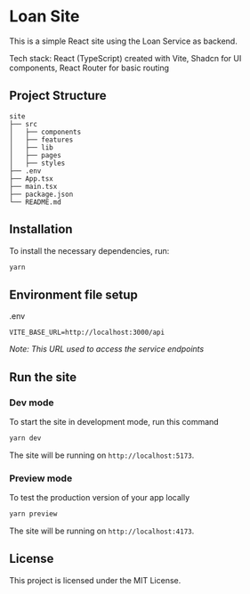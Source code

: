 # Loan Site

This is a simple React site using the Loan Service as backend.

Tech stack: React (TypeScript) created with Vite, Shadcn for UI components, React Router for basic routing

## Project Structure

```
site
├── src
│   ├── components
│   ├── features
│   ├── lib
│   ├── pages
│   ├── styles
├── .env
├── App.tsx
├── main.tsx
├── package.json
└── README.md
```

## Installation

To install the necessary dependencies, run:

```bash
yarn
```

## Environment file setup

.env

```
VITE_BASE_URL=http://localhost:3000/api
```

_Note: This URL used to access the service endpoints_

## Run the site

### Dev mode

To start the site in development mode, run this command

```bash
yarn dev
```

The site will be running on `http://localhost:5173`.

### Preview mode

To test the production version of your app locally

```bash
yarn preview
```

The site will be running on `http://localhost:4173`.

## License

This project is licensed under the MIT License.
